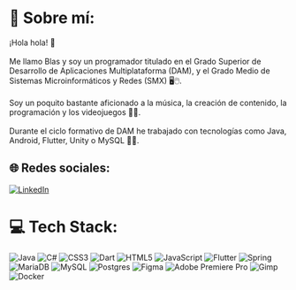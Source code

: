 # 💫 Sobre mí:
¡Hola hola! 👋<br><br>
Me llamo Blas y soy un programador titulado en el Grado Superior de Desarrollo de Aplicaciones Multiplataforma (DAM), y el Grado Medio de Sistemas Microinformáticos y Redes (SMX) 🖥🖱.<br><br>
Soy un poquito bastante aficionado a la música, la creación de contenido, la programación y los videojuegos 👾🎸.<br><br>
Durante el ciclo formativo de DAM he trabajado con tecnologías como Java, Android, Flutter, Unity o MySQL 👩‍💻.

## 🌐 Redes sociales:
[![LinkedIn](https://img.shields.io/badge/LinkedIn-%230077B5.svg?logo=linkedin&logoColor=white)](https://linkedin.com/in/blas-fernandez-gonzalez) 

# 💻 Tech Stack:
![Java](https://img.shields.io/badge/java-%23ED8B00.svg?style=for-the-badge&logo=openjdk&logoColor=white) ![C#](https://img.shields.io/badge/c%23-%23239120.svg?style=for-the-badge&logo=csharp&logoColor=white) ![CSS3](https://img.shields.io/badge/css3-%231572B6.svg?style=for-the-badge&logo=css3&logoColor=white) ![Dart](https://img.shields.io/badge/dart-%230175C2.svg?style=for-the-badge&logo=dart&logoColor=white) ![HTML5](https://img.shields.io/badge/html5-%23E34F26.svg?style=for-the-badge&logo=html5&logoColor=white) ![JavaScript](https://img.shields.io/badge/javascript-%23323330.svg?style=for-the-badge&logo=javascript&logoColor=%23F7DF1E) ![Flutter](https://img.shields.io/badge/Flutter-%2302569B.svg?style=for-the-badge&logo=Flutter&logoColor=white) ![Spring](https://img.shields.io/badge/spring-%236DB33F.svg?style=for-the-badge&logo=spring&logoColor=white) ![MariaDB](https://img.shields.io/badge/MariaDB-003545?style=for-the-badge&logo=mariadb&logoColor=white) ![MySQL](https://img.shields.io/badge/mysql-%2300000f.svg?style=for-the-badge&logo=mysql&logoColor=white) ![Postgres](https://img.shields.io/badge/postgres-%23316192.svg?style=for-the-badge&logo=postgresql&logoColor=white) ![Figma](https://img.shields.io/badge/figma-%23F24E1E.svg?style=for-the-badge&logo=figma&logoColor=white) ![Adobe Premiere Pro](https://img.shields.io/badge/Adobe%20Premiere%20Pro-9999FF.svg?style=for-the-badge&logo=Adobe%20Premiere%20Pro&logoColor=white) ![Gimp](https://img.shields.io/badge/Gimp-657D8B?style=for-the-badge&logo=gimp&logoColor=FFFFFF) ![Docker](https://img.shields.io/badge/docker-%230db7ed.svg?style=for-the-badge&logo=docker&logoColor=white)

<!--
# 📊 GitHub Stats:
![](https://github-readme-stats.vercel.app/api?username=bitrawbfg&theme=dark&hide_border=false&include_all_commits=false&count_private=false)<br/>
![](https://github-readme-streak-stats.herokuapp.com/?user=bitrawbfg&theme=dark&hide_border=false)<br/>
![](https://github-readme-stats.vercel.app/api/top-langs/?username=bitrawbfg&theme=dark&hide_border=false&include_all_commits=false&count_private=false&layout=compact)

## 🏆 GitHub Trophies
![](https://github-profile-trophy.vercel.app/?username=bitrawbfg&theme=dracula&no-frame=false&no-bg=true&margin-w=4)
-->
